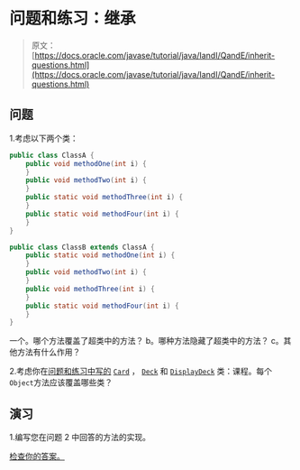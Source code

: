 # 问题和练习：继承

> 原文： [https://docs.oracle.com/javase/tutorial/java/IandI/QandE/inherit-questions.html](https://docs.oracle.com/javase/tutorial/java/IandI/QandE/inherit-questions.html)

## 问题

1.考虑以下两个类：

```java
public class ClassA {
    public void methodOne(int i) {
    }
    public void methodTwo(int i) {
    }
    public static void methodThree(int i) {
    }
    public static void methodFour(int i) {
    }
}

public class ClassB extends ClassA {
    public static void methodOne(int i) {
    }
    public void methodTwo(int i) {
    }
    public void methodThree(int i) {
    }
    public static void methodFour(int i) {
    }
}

```

一个。哪个方法覆盖了超类中的方法？
b。哪种方法隐藏了超类中的方法？
c。其他方法有什么作用？

2.考虑你在[问题和练习中写的](../../javaOO/QandE/creating-questions.html ) [`Card`](../examples/Card.java) ， [`Deck`](../examples/Deck.java) 和 [`DisplayDeck`](../examples/DisplayDeck.java) 类：课程。每个`Object`方法应该覆盖哪些类？

## 演习

1.编写您在问题 2 中回答的方法的实现。

[检查你的答案。](inherit-answers.html)